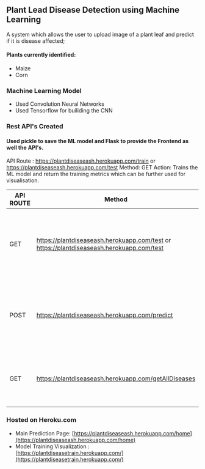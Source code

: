 ## **Plant Lead Disease Detection using Machine Learning**

A system which allows the user to upload image of a plant leaf and predict if it is disease affected;

#### Plants currently identified:
- Maize 
- Corn

### Machine Learning Model
 -  Used Convolution Neural Networks
 -  Used Tensorflow for builiding the CNN
 
### Rest API's Created
#### Used pickle to save the ML model and Flask to provide the Frontend as well the API's.

API Route : https://plantdiseaseash.herokuapp.com/train or https://plantdiseaseash.herokuapp.com/test
Method: GET
Action: Trains the ML model and return the training metrics which can be further used for visualisation.


| API ROUTE | Method | Actions |
|--|--| --|
| GET |https://plantdiseaseash.herokuapp.com/test or https://plantdiseaseash.herokuapp.com/test  | Trains the ML model and return the training metrics which can be further used for visualisation |
| POST |https://plantdiseaseash.herokuapp.com/predict | Image to be tested is uploaded via a POST request and the predictions are returned. |
| GET |https://plantdiseaseash.herokuapp.com/getAllDiseases | Returns a JSON object containing list of disease classes. |





### Hosted on Heroku.com
- Main Prediction Page: [https://plantdiseaseash.herokuapp.com/home](https://plantdiseaseash.herokuapp.com/home)
- Model Training Visualization : [https://plantdiseasetrain.herokuapp.com/](https://plantdiseasetrain.herokuapp.com/)

